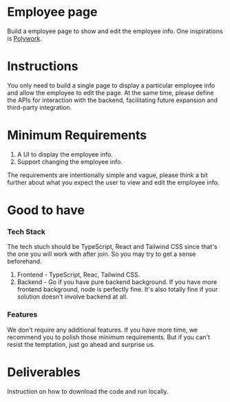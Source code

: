 # Employee page

Build a employee page to show and edit the employee info. One inspirations is [Polywork](https://www.polywork.com/).

# Instructions

You only need to build a single page to display a particular employee info and allow the employee to edit the page. At the same time, please define the APIs for interaction with the backend, facilitating future expansion and third-party integration.

# Minimum Requirements

1. A UI to display the employee info.
1. Support changing the employee info.

The requirements are intentionally simple and vague, please think a bit further about what you expect the user to view and edit the employee info.

# Good to have

### Tech Stack

The tech stuch should be TypeScript, React and Tailwind CSS since that's the one you will work with after join. So you may try to get a sense beforehand.

1. Frontend - TypeScript, Reac, Tailwind CSS.
2. Backend - Go if you have pure backend background. If you have more frontend background, node is perfectly fine. It's also totally fine if your solution doesn't involve backend at all.

### Features

We don't require any additional features. If you have more time, we recommend you to polish those minimum requirements. But if you can't resist the temptation, just go ahead and surprise us.

# Deliverables

Instruction on how to download the code and run locally.
